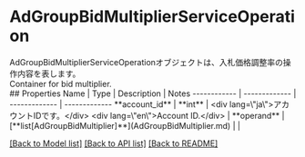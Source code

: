# AdGroupBidMultiplierServiceOperation

<div lang=\"ja\">AdGroupBidMultiplierServiceOperationオブジェクトは、入札価格調整率の操作内容を表します。</div> <div lang=\"en\">Container for bid multiplier.</div> 
## Properties
Name | Type | Description | Notes
------------ | ------------- | ------------- | -------------
**account_id** | **int** | &lt;div lang&#x3D;\&quot;ja\&quot;&gt;アカウントIDです。&lt;/div&gt; &lt;div lang&#x3D;\&quot;en\&quot;&gt;Account ID.&lt;/div&gt;  | 
**operand** | [**list[AdGroupBidMultiplier]**](AdGroupBidMultiplier.md) |  | 

[[Back to Model list]](../README.md#documentation-for-models) [[Back to API list]](../README.md#documentation-for-api-endpoints) [[Back to README]](../README.md)


